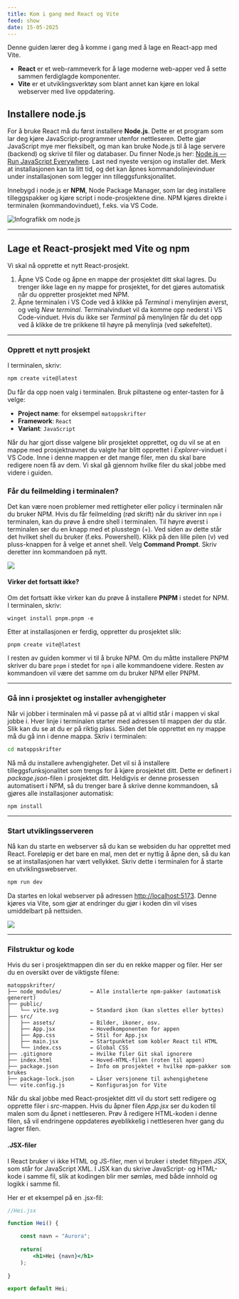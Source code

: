 ```yaml
---
title: Kom i gang med React og Vite
feed: show
date: 15-05-2025
---
```



Denne guiden lærer deg å komme i gang med å lage en React-app med Vite.

* **React** er et web-rammeverk for å lage moderne web-apper ved å sette sammen ferdiglagde komponenter.
* **Vite** er et utviklingsverktøy som blant annet kan kjøre en lokal webserver med live oppdatering.

## Installere node.js
For å bruke React må du først installere **Node.js**. Dette er et program som lar deg kjøre JavaScript-programmer utenfor nettleseren. Dette gjør JavaScript mye mer fleksibelt, og man kan bruke Node.js til å lage servere (backend) og skrive til filer og databaser. Du finner Node.js her: [Node.js — Run JavaScript Everywhere](https://nodejs.org/en). Last ned nyeste versjon og installer det. Merk at installasjonen kan ta litt tid, og det kan åpnes kommandolinjevinduer under installasjonen som legger inn tilleggsfunksjonalitet.

Innebygd i node.js er **NPM**, Node Package Manager, som lar deg installere tilleggspakker og kjøre script i node-prosjektene dine. NPM kjøres direkte i terminalen (kommandovinduet), f.eks. via VS Code.

![Infografikk om node.js](/assets/img/react/npm-infographic.png)


---

## Lage et React-prosjekt med Vite og npm

Vi skal nå opprette et nytt React-prosjekt. 
1. Åpne VS Code og åpne en mappe der prosjektet ditt skal lagres. Du trenger ikke lage en ny mappe for prosjektet, for det gjøres automatisk når du oppretter prosjektet med NPM. 
2. Åpne terminalen i VS Code ved å klikke på *Terminal* i menylinjen øverst, og velg *New terminal*. Terminalvinduet vil da komme opp nederst i VS Code-vinduet. Hvis du ikke ser *Terminal* på menylinjen får du det opp ved å klikke de tre prikkene til høyre på menylinja (ved søkefeltet).

---
### Opprett et nytt prosjekt

I terminalen, skriv:

```bash
npm create vite@latest
```

Du får da opp noen valg i terminalen. Bruk piltastene og enter-tasten for å velge:

- **Project name**: for eksempel `matoppskrifter`
- **Framework**: `React`
- **Variant**: `JavaScript`

Når du har gjort disse valgene blir prosjektet opprettet, og du vil se at en mappe med prosjektnavnet du valgte har blitt opprettet i *Explorer*-vinduet i VS Code. Inne i denne mappen er det mange filer, men du skal bare redigere noen få av dem. Vi skal gå gjennom hvilke filer du skal jobbe med videre i guiden.

### Får du feilmelding i terminalen?
Det kan være noen problemer med rettigheter eller policy i terminalen når du bruker NPM. Hvis du får feilmelding (rød skrift) når du skriver inn `npm` i terminalen, kan du prøve å endre shell i terminalen. Til høyre øverst i terminalen ser du en knapp med et plusstegn (+). Ved siden av dette står det hvilket shell du bruker (f.eks. Powershell). Klikk på den lille pilen (v) ved pluss-knappen for å velge et annet shell. Velg **Command Prompt**. Skriv deretter inn kommandoen på nytt.

![](/assets/img/react/select-shell.png)

#### Virker det fortsatt ikke?
Om det fortsatt ikke virker kan du prøve å installere **PNPM** i stedet for NPM. I terminalen, skriv:

```shell
winget install pnpm.pnpm -e
```

Etter at installasjonen er ferdig, oppretter du prosjektet slik:

```shell
pnpm create vite@latest
```
I resten av guiden kommer vi til å bruke NPM. Om du måtte installere PNPM skriver du bare `pnpm` i stedet for `npm` i alle kommandoene videre. Resten av kommandoen vil være det samme om du bruker NPM eller PNPM.

---

### Gå inn i prosjektet og installer avhengigheter
Når vi jobber i terminalen må vi passe på at vi alltid står i mappen vi skal jobbe i. Hver linje i terminalen starter med adressen til mappen der du står. Slik kan du se at du er på riktig plass. Siden det ble opprettet en ny mappe må du gå inn i denne mappa. Skriv i terminalen:

```bash
cd matoppskrifter
```

Nå må du installere avhengigheter. Det vil si å installere tilleggsfunksjonalitet som trengs for å kjøre prosjektet ditt. Dette er definert i *package.json*-filen i prosjektet ditt. Heldigvis er denne prosessen automatisert i NPM, så du trenger bare å skrive denne kommandoen, så gjøres alle installasjoner automatisk:

```shell
npm install
```


---

### Start utviklingsserveren
Nå kan du starte en webserver så du kan se websiden du har opprettet med React. Foreløpig er det bare en mal, men det er nyttig å åpne den, så du kan se at installasjonen har vært vellykket. Skriv dette i terminalen for å starte en utviklingswebserver.

```bash
npm run dev
```

Da startes en lokal webserver på adressen [http://localhost:5173](http://localhost:5173/). Denne kjøres via Vite, som gjør at endringer du gjør i koden din vil vises umiddelbart på nettsiden.

![](/assets/img/react/vite-react-template.png)

---

### Filstruktur og kode

Hvis du ser i prosjektmappen din ser du en rekke mapper og filer. Her ser du en oversikt over de viktigste filene:

```pgsql
matoppskrifter/
├── node_modules/         ← Alle installerte npm-pakker (automatisk generert)
├── public/
│   └── vite.svg          ← Standard ikon (kan slettes eller byttes)
├── src/
│   ├── assets/           ← Bilder, ikoner, osv.
│   ├── App.jsx           ← Hovedkomponenten for appen
│   ├── App.css           ← Stil for App.jsx
│   ├── main.jsx          ← Startpunktet som kobler React til HTML
│   └── index.css         ← Global CSS
├── .gitignore            ← Hvilke filer Git skal ignorere
├── index.html            ← Hoved-HTML-filen (roten til appen)
├── package.json          ← Info om prosjektet + hvilke npm-pakker som brukes
├── package-lock.json     ← Låser versjonene til avhengighetene
└── vite.config.js        ← Konfigurasjon for Vite

```

Når du skal jobbe med React-prosjektet ditt vil du stort sett redigere og opprette filer i *src*-mappen. Hvis du åpner filen *App.jsx* ser du koden til malen som du åpnet i nettleseren. Prøv å redigere HTML-koden i denne filen, så vil endringene oppdateres øyeblikkelig i nettleseren hver gang du lagrer filen.

#### .JSX-filer

I React bruker vi ikke HTML og JS-filer, men vi bruker i stedet filtypen JSX, som står for JavaScript XML. I JSX kan du skrive JavaScript- og HTML-kode i samme fil, slik at kodingen blir mer sømløs, med både innhold og logikk i samme fil.

Her er et eksempel på en .jsx-fil:

```jsx
//Hei.jsx

function Hei() {

	const navn = "Aurora";
	
	return(
		<h1>Hei {navn}</h1>
	);
	
}

export default Hei;
```
